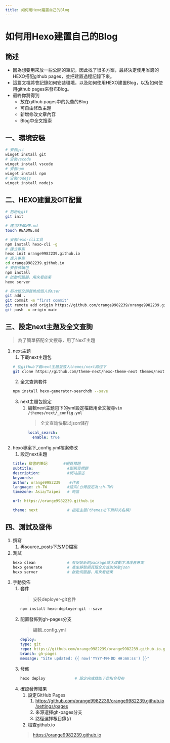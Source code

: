 ```yaml
---
title: 如何用Hexo建置自己的Blog
---
```

# 如何用Hexo建置自己的Blog
## 簡述
* 因為想要用來放一些公開的筆記，因此找了很多方案，最終決定使用省錢的HEXO搭配github pages，並把建置過程記錄下來。
* 這篇文檔將會記錄如何安裝環境，以及如何使用HEXO建置Blog，以及如何使用github pages來發布Blog。
* 最終你將得到
  * 放在github pages中的免費的Blog
  * 可自由修改主題
  * 新增修改文章內容
  * Blog中全文搜索

## 一、環境安裝
```ps1
# 安裝git
winget install git
# 安裝vscode
winget install vscode
# 安裝npm
winget install npm
# 安裝nodejs
winget install nodejs
```
## 二、HEXO建置及GIT配置
```sh
# 初始化git
git init

# 建立README.md
touch README.md

# 安裝hexo-cli工具
npm install hexo-cli -g
# 建立專案
hexo init orange9982239.github.io
# 進入專案
cd orange9982239.github.io
# 安裝依賴包
npm install
# 啟動伺服器，用來看結果
hexo server

# 初次提交請替換成個人的user
git add .
git commit -m "first commit"
git remote add origin https://github.com/orange9982239/orange9982239.github.io.git
git push -u origin main
```
## 三、設定next主題及全文查詢
> 為了簡單搭配全文搜尋，用了NexT主題
1. next主題
   1. 下載next主題包
    ```sh
    # 從github下載next主題並放入themes/next路徑下
    git clone https://github.com/theme-next/hexo-theme-next themes/next
    ```
   2. 全文查詢套件
    ```sh
    npm install hexo-generator-searchdb --save
    ```
   3. next主題包設定
       1. 編輯next主題包下的yml設定檔啟用全文搜尋`vim /themes/next/_config.yml`
            > 全文查詢快取以json儲存
            ```yml
            local_search:
              enable: true
            ```
2. hexo專案下_config.yml檔案修改
   1. 設定next主題
    ```yml
    title: 柳書的筆記       #網頁標題
    subtitle:               #副網頁標題
    description:            #網站描述
    keywords:
    author: orange9982239    #作者
    language: zh-TW         #語系(台灣設定為:zh-TW)
    timezone: Asia/Taipei   # 時區
    
    url: https://orange9982239.github.io
    
    theme: next             # 指定主題(themes之下資料夾名稱)
    ```
## 四、測試及發佈
1. 撰寫
   1. 再source\_posts下放MD檔案
2. 測試
    ```ps1
    hexo clean              # 有安裝新的package或大改動才清理舊專案
    hexo generate           # 產生靜態網頁跟全文查詢快取json
    hexo server             # 啟動伺服器，用來看結果
    ```
3. 手動發佈
   1. 套件
        > 安裝deployer-git套件
        ```ps1
        npm install hexo-deployer-git --save
        ```
   2. 配置發佈到gh-pages分支
        > 編輯\_config.yml
        ```yml
        deploy:
        type: git
        repo: https://github.com/orange9982239/orange9982239.github.io.git   # 你的 GitHub 倉庫地址
        branch: gh-pages
        message: "Site updated: {{ now('YYYY-MM-DD HH:mm:ss') }}"
        ```
   3. 發佈
        ```ps1
        hexo deploy             # 設定完成就能下此指令發布
        ```
   4. 確認發佈結果
      1. 設定GitHub Pages
         1. https://github.com/orange9982239/orange9982239.github.io/settings/pages
         2. 來源選擇gh-pages分支
         3. 路徑選擇根目錄(/)
      2. 檢查github.io
        > https://orange9982239.github.io